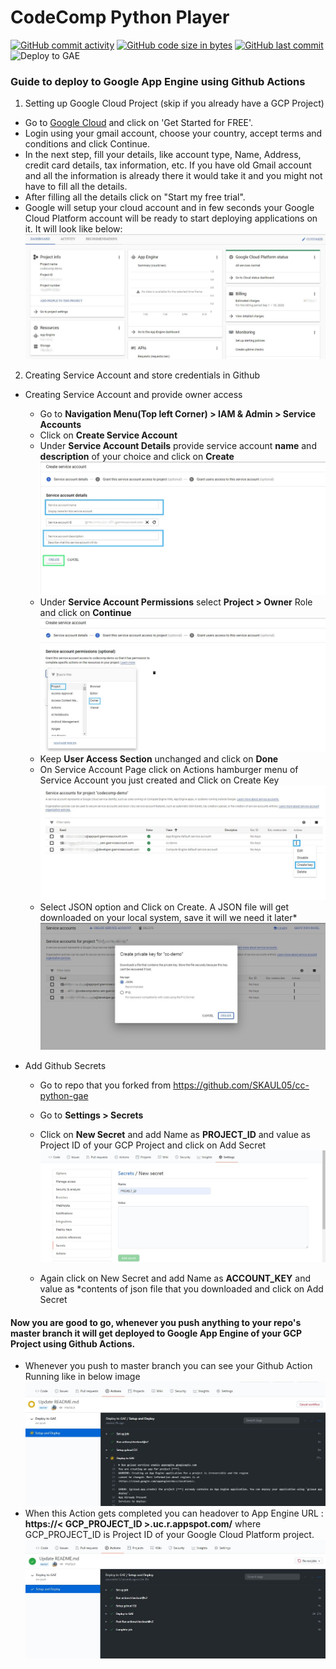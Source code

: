 # CodeComp Python Player
[![GitHub commit activity](https://img.shields.io/github/commit-activity/y/SKAUL05/cc-python-gae?logo=github)](https://github.com/SKAUL05/cc-python-gae/commits/master) [![GitHub code size in bytes](https://img.shields.io/github/languages/code-size/SKAUL05/cc-python-gae.svg?logo=github&style=social)](https://github.com/SKAUL05/) [![GitHub last commit](https://img.shields.io/github/last-commit/SKAUL05/cc-python-gae.svg?style=social&logo=git)](https://github.com/SKAUL05/)
![Deploy to GAE](https://github.com/SKAUL05/cc-python-gae/workflows/Deploy%20to%20GAE/badge.svg)


### Guide to deploy to Google App Engine using Github Actions

1. Setting up Google Cloud Project (skip if you already have a GCP Project)
-  Go to [Google Cloud](https://cloud.google.com/) and click on 'Get Started for FREE'.
-  Login using your gmail account, choose your country, accept terms and conditions and click Continue.
-  In the next step, fill your details, like account type, Name, Address, credit card details, tax information, etc. If you have old Gmail account and all the information is already there it would take it and you might not have to fill all the details.
-  After filling all the details click on "Start my free trial".
-  Google will setup your cloud account and in few seconds your Google Cloud Platform account will be ready to start deploying applications on it. It will look like below:
![Project Setup](/assets/gcp-project-setup-modified.jpg)

2. Creating Service Account and store credentials in Github

- Creating Service Account and provide owner access
  - Go to **Navigation Menu(Top left Corner) > IAM & Admin > Service Accounts**
  - Click on **Create Service Account**
  - Under **Service Account Details** provide service account **name** and **description** of your choice and click on **Create**
  ![Service Account Details](/assets/service-account-details-modified.jpg)
  - Under **Service Account Permissions** select **Project > Owner** Role and click on **Continue**
  ![Service Account Permissions](/assets/service-account-permissions-modified.jpg)
  - Keep **User Access Section** unchanged and click on **Done**
  - On Service Account Page click on Actions hamburger menu of Service Account you just created and Click on Create Key
  ![Service Account Create Key](/assets/service-account-create-key-modified.jpg)
  - Select JSON option and Click on Create. A JSON file will get downloaded on your local system, save it will we need it later*
  ![Service Account JSON](/assets/service-account-json-modified.jpg)

- Add Github Secrets
  - Go to repo that you forked from https://github.com/SKAUL05/cc-python-gae
  - Go to **Settings > Secrets**
  - Click on **New Secret** and add Name as **PROJECT_ID** and value as Project ID of your GCP Project and click on Add Secret
  ![New Secret](/assets/secret-project.JPG)

  - Again click on New Secret and add Name as **ACCOUNT_KEY** and value as *contents of json file that you downloaded and click on Add Secret


#### Now you are good to go, whenever you push anything to your repo's master branch it will get deployed to Google App Engine of your GCP Project using Github Actions.
 - Whenever you push to master branch you can see your Github Action Running like in below image
 ![Github Action Running](https://raw.githubusercontent.com/SKAUL05/cc-python-gae/master/assets/gae-deploy-github-action.JPG)
 - When this Action gets completed you can headover to App Engine URL : **https://< GCP_PROJECT_ID >.uc.r.appspot.com/** where GCP_PROJECT_ID is Project ID of your Google Cloud Platform project.
 ![Github Action Complete](https://raw.githubusercontent.com/SKAUL05/cc-python-gae/master/assets/gae-deploy-complete.JPG)

